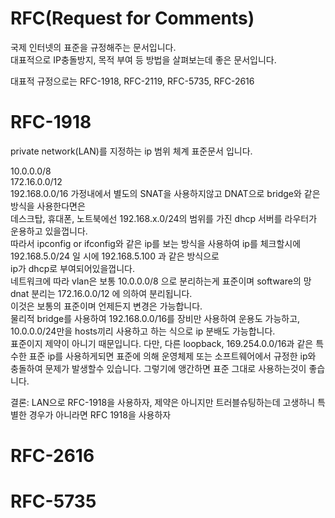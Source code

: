 # RFC(Request for Comments)
국제 인터넷의 표준을 규정해주는 문서입니다.  
대표적으로 IP충돌방지, 목적 부여 등 방법을 살펴보는데 좋은 문서입니다.  

대표적 규정으로는  RFC-1918, RFC-2119, RFC-5735, RFC-2616


# RFC-1918
private network(LAN)를 지정하는 ip 범위 체계 표준문서 입니다.  

10.0.0.0/8  
172.16.0.0/12   
192.168.0.0/16 
가정내에서 별도의 SNAT을 사용하지않고 DNAT으로 bridge와 같은 방식을 사용한다면은  
데스크탑, 휴대폰, 노트북에선 192.168.x.0/24의 범위를 가진 dhcp 서버를 라우터가 운용하고 있을껍니다.  
따라서 ipconfig or ifconfig와 같은 ip를 보는 방식을 사용하여 ip를 체크할시에 192.168.5.0/24 일 시에 192.168.5.100 과 같은 방식으로  
ip가 dhcp로 부여되어있을껍니다.  
네트워크에 따라 vlan은 보통 10.0.0.0/8 으로 분리하는게 표준이며
software의 망 dnat 분리는 172.16.0.0/12 에 의하여 분리됩니다.  
이것은 보통의 표준이며 언제든지 변경은 가능합니다.  
물리적 bridge를 사용하여 192.168.0.0/16를 장비만 사용하여 운용도 가능하고, 10.0.0.0/24만을 hosts끼리 사용하고 하는 식으로 ip 분배도 가능합니다.  
표준이지 제약이 아니기 때문입니다.  다만, 다른 loopback, 169.254.0.0/16과 같은 특수한 표준 ip를 사용하게되면 표준에 의해 운영체제 또는 소프트웨어에서 규정한 ip와 충돌하여 문제가 발생할수 있습니다. 그렇기에 앵간하면 표준 그대로 사용하는것이 좋습니다. 

결론: LAN으로 RFC-1918을 사용하자, 제약은 아니지만 트러블슈팅하는데 고생하니 특별한 경우가 아니라면 RFC 1918을 사용하자 

# RFC-2616

# RFC-5735
